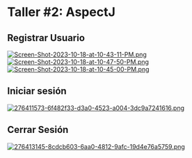 # Taller #2: AspectJ

## Registrar Usuario
[![Screen-Shot-2023-10-18-at-10-43-11-PM.png](https://i.postimg.cc/hvbm6N1j/Screen-Shot-2023-10-18-at-10-43-11-PM.png)](https://postimg.cc/sGx1Z68d)
[![Screen-Shot-2023-10-18-at-10-47-50-PM.png](https://i.postimg.cc/1t3b8Zfx/Screen-Shot-2023-10-18-at-10-47-50-PM.png)](https://postimg.cc/XZtsPmfx)
[![Screen-Shot-2023-10-18-at-10-45-00-PM.png](https://i.postimg.cc/L5NXzSVz/Screen-Shot-2023-10-18-at-10-45-00-PM.png)](https://postimg.cc/2LLrDPM6)

## Iniciar sesión 
[![276411573-6f482f33-d3a0-4523-a004-3dc9a7241616.png](https://i.postimg.cc/rmbdbM4M/276411573-6f482f33-d3a0-4523-a004-3dc9a7241616.png)](https://postimg.cc/34XJ0M9c)

## Cerrar Sesión
[![276413145-8cdcb603-6aa0-4812-9afc-19d4e76a5759.png](https://i.postimg.cc/QdbbH4w1/276413145-8cdcb603-6aa0-4812-9afc-19d4e76a5759.png)](https://postimg.cc/BjjDzgqn)
